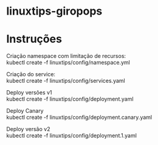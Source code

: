 # linuxtips-giropops

# Instruções
Criação namespace com limitação de recursos:   
kubectl create -f linuxtips/config/namespace.yml  

Criação do service:   
kubectl create -f linuxtips/config/services.yaml  

Deploy versões v1  
kubectl create -f linuxtips/config/deployment.yaml  

Deploy Canary   
kubectl create -f linuxtips/config/deployment.canary.yaml  

Deploy versão v2  
kubectl create -f linuxtips/config/deployment.1.yaml  
